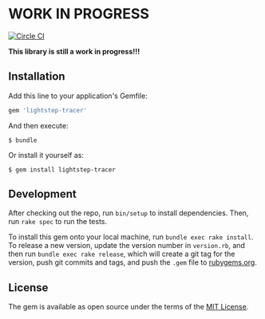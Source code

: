 # WORK IN PROGRESS

[![Circle CI](https://circleci.com/gh/lightstep/lightstep-tracer-ruby.svg?style=shield)](https://circleci.com/gh/lightstep/lightstep-tracer-ruby)

**This library is still a work in progress!!!**

## Installation

Add this line to your application's Gemfile:

```ruby
gem 'lightstep-tracer'
```

And then execute:

    $ bundle

Or install it yourself as:

    $ gem install lightstep-tracer

## Development

After checking out the repo, run `bin/setup` to install dependencies. Then, run `rake spec` to run the tests.

To install this gem onto your local machine, run `bundle exec rake install`. To release a new version, update the version number in `version.rb`, and then run `bundle exec rake release`, which will create a git tag for the version, push git commits and tags, and push the `.gem` file to [rubygems.org](https://rubygems.org).


## License

The gem is available as open source under the terms of the [MIT License](http://opensource.org/licenses/MIT).
